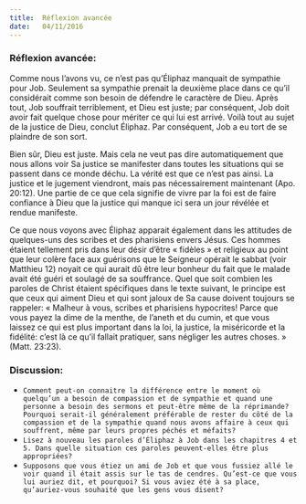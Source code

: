 ```yaml
---
title:  Réflexion avancée
date:   04/11/2016
---
```


### Réflexion avancée:

Comme nous l’avons vu, ce n’est pas qu’Éliphaz manquait de sympathie pour Job. Seulement sa sympathie prenait la deuxième place dans ce qu’il considérait comme son besoin de défendre le caractère de Dieu. Après tout, Job souffrait terriblement, et Dieu est juste; par conséquent, Job doit avoir fait quelque chose pour mériter ce qui lui est arrivé. Voilà tout au sujet de la justice de Dieu, conclut Éliphaz. Par conséquent, Job a eu tort de se plaindre de son sort.

Bien sûr, Dieu est juste. Mais cela ne veut pas dire automatiquement que nous allons voir Sa justice se manifester dans toutes les situations qui se passent dans ce monde déchu. La vérité est que ce n’est pas ainsi. La justice et le jugement viendront, mais pas nécessairement maintenant (Apo. 20:12). Une partie de ce que cela signifie de vivre par la foi est de faire confiance à Dieu que la justice qui manque ici sera un jour révélée et rendue manifeste.

Ce que nous voyons avec Éliphaz apparait également dans les attitudes de quelques-uns des scribes et des pharisiens envers Jésus. Ces hommes étaient tellement pris dans leur désir d’être « fidèles » et religieux au point que leur colère face aux guérisons que le Seigneur opérait le sabbat (voir Matthieu 12) noyait ce qui aurait dû être leur bonheur du fait que le malade avait été guéri et soulagé de sa souffrance. Quel que soit combien les paroles de Christ étaient spécifiques dans le texte suivant, le principe est que ceux qui aiment Dieu et qui sont jaloux de Sa cause doivent toujours se rappeler: « Malheur à vous, scribes et pharisiens hypocrites! Parce que vous payez la dime de la menthe, de l’aneth et du cumin, et que vous laissez ce qui est plus important dans la loi, la justice, la miséricorde et la fidélité: c’est là ce qu’il fallait pratiquer, sans négliger les autres choses. » (Matt. 23:23).

### Discussion:
- `Comment peut-on connaitre la différence entre le moment où quelqu’un a besoin de compassion et de sympathie et quand une personne a besoin des sermons et peut-être même de la réprimande? Pourquoi serait-il généralement préférable de rester du côté de la compassion et de la sympathie quand nous avons affaire à ceux qui souffrent, même par leurs propres péchés et méfaits?`
- `Lisez à nouveau les paroles d’Éliphaz à Job dans les chapitres 4 et 5. Dans quelle situation ces paroles peuvent-elles être plus appropriées?`
- `Supposons que vous étiez un ami de Job et que vous fussiez allé le voir quand il était assis sur le tas de cendres. Qu’est-ce que vous lui auriez dit, et pourquoi? Si vous aviez été à sa place, qu’auriez-vous souhaité que les gens vous disent?`